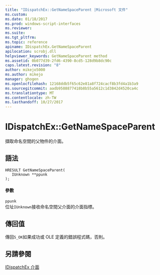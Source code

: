 ```yaml
---
title: "IDispatchEx::GetNameSpaceParent |Microsoft 文件"
ms.custom: 
ms.date: 01/18/2017
ms.prod: windows-script-interfaces
ms.reviewer: 
ms.suite: 
ms.tgt_pltfrm: 
ms.topic: reference
apiname: IDispatchEx.GetNameSpaceParent
apilocation: scrobj.dll
helpviewer_keywords: GetNameSpaceParent method
ms.assetid: 0b077d39-2fd6-4390-8cd5-128d9b8dc90c
caps.latest.revision: "8"
author: mikejo5000
ms.author: mikejo
manager: ghogen
ms.openlocfilehash: 12168ddb5f65c62e81a8f724cacf8b3fd4a1b3a9
ms.sourcegitcommit: aadb9588877418b8b55a5612c1d3842d4520ca4c
ms.translationtype: MT
ms.contentlocale: zh-TW
ms.lasthandoff: 10/27/2017
---
```

# <a name="idispatchexgetnamespaceparent"></a>IDispatchEx::GetNameSpaceParent
擷取命名空間的父物件的介面。  
  
## <a name="syntax"></a>語法  
  
```  
HRESULT GetNameSpaceParent(  
   IUnknown **ppunk  
);  
```  
  
#### <a name="parameters"></a>參數  
 `ppunk`  
 位址`IUnknown`接收命名空間父介面的介面指標。  
  
## <a name="return-value"></a>傳回值  
 傳回`S_OK`如果成功或 OLE 定義的錯誤程式碼，否則。  
  
## <a name="see-also"></a>另請參閱  
 [IDispatchEx 介面](../../winscript/reference/idispatchex-interface.md)
